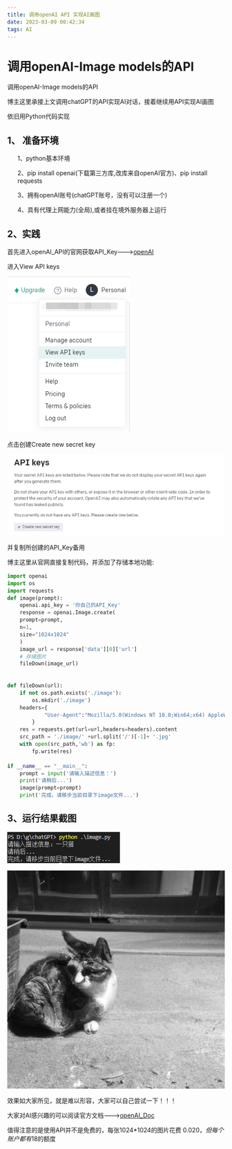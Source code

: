 ```yaml
---
title: 调用openAI API 实现AI画图
date: 2023-03-09 00:42:34
tags: AI
---
```


# 调用openAI-Image models的API

调用openAI-Image models的API

博主这里承接上文调用chatGPT的API实现AI对话，接着继续用API实现AI画图

依旧用Python代码实现

## 1、 准备环境

<div>
<ul>
    1、python基本环境 </ul>
<ul>
    2、pip install openai(下载第三方库,改库来自openAI官方)、pip install requests</ul>
<ul>
    3、拥有openAI账号(chatGPT账号，没有可以注册一个)
    </ul>
<ul>
    4、具有代理上网能力(全局),或者挂在境外服务器上运行
    </ul></div>


## 2、实践

首先进入openAI_API的官网获取API_Key--->[openAI](https://platform.openai.com/overview)

进入View API keys

![](../image/person.png)

点击创建Create new secret key

![](../image/api_Key.png)

并复制所创建的API_Key备用

博主这里从官网直接复制代码，并添加了存储本地功能:

```python
import openai
import os
import requests
def image(prompt):
    openai.api_key = '你自己的API_Key'
    response = openai.Image.create(
    prompt=prompt,
    n=1,
    size="1024x1024"
    )
    image_url = response['data'][0]['url']
    # 存储图片
    fileDown(image_url)


def fileDown(url):
    if not os.path.exists('./image'):
        os.mkdir('./image')
    headers={
            "User-Agent":"Mozilla/5.0(Windows NT 10.0;Win64;x64) AppleWebKit / 537.36(KHTML, likeGecko) Chrome / 88.0.4324.150 Safari / 537.36"
        }
    res = requests.get(url=url,headers=headers).content
    src_path = './image/' +url.split('/')[-1]+ '.jpg'
    with open(src_path,'wb') as fp:
        fp.write(res)

if __name__ == "__main__":
    prompt = input('请输入描述信息：')
    print('请稍后...')
    image(prompt=prompt)
    print('完成，请移步当前目录下image文件...')
```

## 3、运行结果截图

![](../image/rundone.png)

![](../image/cat.jpg)

效果如大家所见，就是难以形容，大家可以自己尝试一下！！！

大家对AI感兴趣的可以阅读官方文档--->[openAI_Doc](https://platform.openai.com/docs/introduction)

值得注意的是使用API并不是免费的，每张1024*1024的图片花费 $0.020，但每个账户都有$18的额度
